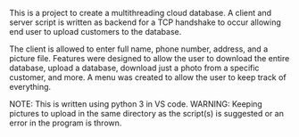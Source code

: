 This is a project to create a multithreading cloud database. A client and server script is written as backend for a TCP handshake to 
occur allowing end user to upload customers to the database. 
 
The client is allowed to enter full name, phone number, address, and a picture file. Features were designed to allow the user to download the entire database,
 upload a database, download just a photo from a specific customer, and more. A menu was created to allow the user to keep track of everything. 


NOTE: This is written using python 3 in VS code.
WARNING: Keeping pictures to upload in the same directory as the script(s) is suggested or an error in the program is thrown. 
